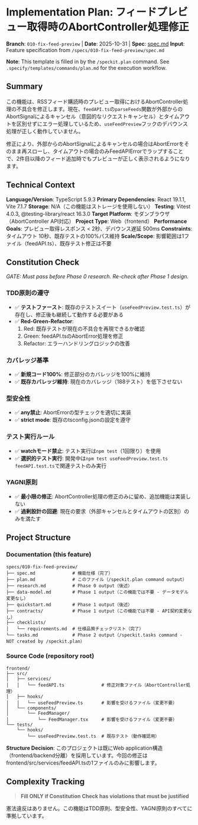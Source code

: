 # Implementation Plan: フィードプレビュー取得時のAbortController処理修正

**Branch**: `010-fix-feed-preview` | **Date**: 2025-10-31 | **Spec**: [spec.md](./spec.md)
**Input**: Feature specification from `/specs/010-fix-feed-preview/spec.md`

**Note**: This template is filled in by the `/speckit.plan` command. See `.specify/templates/commands/plan.md` for the execution workflow.

## Summary

この機能は、RSSフィード購読時のプレビュー取得におけるAbortController処理の不具合を修正します。現在、`feedAPI.ts`の`parseFeeds`関数が外部からのAbortSignalによるキャンセル（意図的なリクエストキャンセル）とタイムアウトを区別せずにエラー処理しているため、`useFeedPreview`フックのデバウンス処理が正しく動作していません。

修正により、外部からのAbortSignalによるキャンセルの場合はAbortErrorをそのまま再スローし、タイムアウトの場合のみFeedAPIErrorでラップすることで、2件目以降のフィード追加時でもプレビューが正しく表示されるようになります。

## Technical Context

**Language/Version**: TypeScript 5.9.3
**Primary Dependencies**: React 19.1.1, Vite 7.1.7
**Storage**: N/A（この機能はストレージを使用しない）
**Testing**: Vitest 4.0.3, @testing-library/react 16.3.0
**Target Platform**: モダンブラウザ（AbortController API対応）
**Project Type**: Web（frontend）
**Performance Goals**: プレビュー取得レスポンス < 2秒、デバウンス遅延 500ms
**Constraints**: タイムアウト 10秒、既存テストの100%パス維持
**Scale/Scope**: 影響範囲は1ファイル（feedAPI.ts）、既存テスト修正は不要

## Constitution Check

*GATE: Must pass before Phase 0 research. Re-check after Phase 1 design.*

### TDD原則の遵守

- ✅ **テストファースト**: 既存のテストスイート（`useFeedPreview.test.ts`）が存在し、修正後も継続して動作する必要がある
- ✅ **Red-Green-Refactor**:
  1. Red: 既存テストが現在の不具合を再現できるか確認
  2. Green: feedAPI.tsのAbortError処理を修正
  3. Refactor: エラーハンドリングロジックの改善

### カバレッジ基準

- ✅ **新規コード100%**: 修正部分のカバレッジを100%に維持
- ✅ **既存カバレッジ維持**: 現在のカバレッジ（188テスト）を低下させない

### 型安全性

- ✅ **any禁止**: AbortErrorの型チェックを適切に実装
- ✅ **strict mode**: 既存のtsconfig.jsonの設定を遵守

### テスト実行ルール

- ✅ **watchモード禁止**: テスト実行は`npm test`（1回限り）を使用
- ✅ **選択的テスト実行**: 開発中は`npm test useFeedPreview.test.ts feedAPI.test.ts`で関連テストのみ実行

### YAGNI原則

- ✅ **最小限の修正**: AbortController処理の修正のみに留め、追加機能は実装しない
- ✅ **過剰設計の回避**: 現在の要求（外部キャンセルとタイムアウトの区別）のみを満たす

## Project Structure

### Documentation (this feature)

```text
specs/010-fix-feed-preview/
├── spec.md              # 機能仕様（完了）
├── plan.md              # このファイル（/speckit.plan command output）
├── research.md          # Phase 0 output（後述）
├── data-model.md        # Phase 1 output（この機能では不要 - データモデル変更なし）
├── quickstart.md        # Phase 1 output（後述）
├── contracts/           # Phase 1 output（この機能では不要 - API契約変更なし）
├── checklists/
│   └── requirements.md  # 仕様品質チェックリスト（完了）
└── tasks.md             # Phase 2 output（/speckit.tasks command - NOT created by /speckit.plan）
```

### Source Code (repository root)

```text
frontend/
├── src/
│   ├── services/
│   │   └── feedAPI.ts              # 修正対象ファイル（AbortController処理）
│   ├── hooks/
│   │   └── useFeedPreview.ts       # 影響を受けるファイル（変更不要）
│   └── components/
│       └── FeedManager/
│           └── FeedManager.tsx     # 影響を受けるファイル（変更不要）
└── tests/
    └── hooks/
        └── useFeedPreview.test.ts  # 既存テスト（動作確認用）
```

**Structure Decision**: このプロジェクトは既にWeb application構造（frontend/backend分離）を採用しています。今回の修正はfrontend/src/services/feedAPI.tsの1ファイルのみに影響します。

## Complexity Tracking

> **Fill ONLY if Constitution Check has violations that must be justified**

憲法違反はありません。この機能はTDD原則、型安全性、YAGNI原則のすべてに準拠しています。
